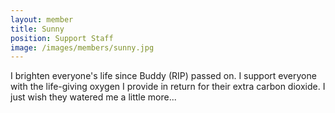 ```yaml
---
layout: member
title: Sunny
position: Support Staff
image: /images/members/sunny.jpg
---
```


I brighten everyone's life since Buddy (RIP) passed on. I support everyone with the life-giving oxygen I provide in return for their extra carbon dioxide. I just wish they watered me a little more...
